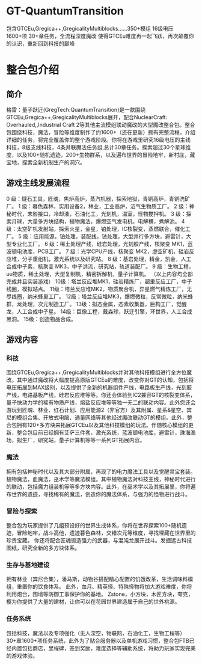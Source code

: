 # GT-QuantumTransition

包含GTCEu,Gregica++,GregicalityMultiblocks......350+模组
16级电压 1600+项 30+章任务，全流程深度魔改
使得GTCEu难度再一起飞跃，再次颠覆你的认识，重新回到科技的巅峰

# 整合包介绍

## 简介

格雷：量子跃迁(GregTech:QuantumTransition)是一款围绕GTCEu,Gregica++,GregicalityMultiblocks展开，配合NuclearCraft: Overhauled,,Industrial Craft 2等其他主流模组联动魔改的大型魔改整合包。整合包围绕科技，魔法，冒险等维度制作了约1600+（还在更新）拥有完整流程，介绍详细的任务，将完全覆盖你的整个游戏阶段。你将在游戏里研究16级电压的主线科技，8级支线科技，4条并联魔法任务组,总计30章任务。探索超过30个星球维度，以及100+随机遗迹，200+生物群系，以及遍布世界的冒险地牢，新村庄，藏宝地，探索全新机制生产的洞穴。

## 游戏主线发展流程
0 级：燧石工具，匠魂，焦炉高炉，蒸汽机器，探索地狱，青铜高炉，青铜洗矿厂。
1 级：暮色森林，实用设备2，林业，工业高炉，沼气生物质工厂。
2 级：神秘时代，末影接口，冷却液，石油化工，光刻机，温室，怪物搅拌机。
3 级：探索月球，大量多方块结构，植物魔法，爆燃空气发电机，电解槽，煮解池。
4 级：太空矿机发射站，探索火星，金星，铂处理，IC核裂变，蒸燃联合，催化工厂。
5 级：应用能源，铂处理，装配线，铱处理，大型并行多方块，避雷针，大型专业化工厂。
6 级：稀土处理产线，硅岩处理，光刻胶产线，核聚变 MK1，蓝波顿电池库，PCB工厂。
7 级：光学CPU产线，核聚变 MK2，虚空矿机，硅岩反应堆，分子重组机，激光系统以及研究站。
8 级：基岩处理，精金，凯金，人工合成中子素，核聚变 MK3，中子洪流，研究站，轨道装配厂。
9 级：生物工程，uu物质，稀土处理，大型复制机，精密拆解机，量子计算机。
（以上内容均全部完成并且实装游戏）
10级：塔兰反应堆MK1，硅岩精炼厂，超重反应工厂，中子线圈，模拟站点。
11级：塔兰反应堆MK2，物质聚合机，异星燃气精炼工厂，无尽线圈，纳米蜂巢工厂。
12级；塔兰反应堆MK3，爆燃微粒，反常微粒，纳米蜂群，龙处理，次元制造工厂。
13级：拟态金属，态素收集器，巨构工厂，觉醒龙，人工合成中子星。
14级：巨像工程，戴森球，跃迁引擎，环世界，人工合成黑洞。
15级：创造物品合成。

## 游戏内容
### 科技
围绕GTCEu,Gregica++,GregicalityMultiblocks并对其他科技模组进行全方位魔改。其中通过魔改将大幅度提高原版GTCEu的难度，改变你对GT的认知，包括将电压拓展到MAX级别，以及提供了全新的机器组件产线，电路板生产线，光刻胶产线，电路基板产线，硅岩反应堆等等。你还会体验到IC2兼容GT的核裂变体系，量子快动力学的稀有物质产线，熔盐反应堆等等独一无二的联动内容。此外您还会游玩到匠魂、林业、红石计划、应用能源2（非官方）及其附属、星系&星空、宾尼的模组合集、开放式电脑、通量网络等其他经过魔改联动GT的模组。此外，整合包拥有120+多方块来拓展GTCEu以及其他科技模组的玩法。伴随核心模组的更新，整合包目前已经拥有艾萨三件套，激光系统，蓝波顿电池库，避雷针，珠海渔场，拟生厂，研究站，量子计算机等等一系列GT拓展内容。
### 魔法
拥有包括神秘时代以及其大部分附属，再现了的电力魔法工具以及觉醒灵宝套装。植物魔法，血魔法，巫术学等魔法模组。其中植物魔法对科技主线，神秘时代进行的联动，包括魔力组装机等等多方块内容。此外，在巫术学以及其拓展里，你将遍布世界的遗迹，寻找稀有的魔法，创造你的魔法体系，与强力的怪物进行战斗。
### 冒险与探索
整合包为玩家提供了几组预设好的世界生成体系，你将在世界探索100+随机遗迹，冒险地牢，战斗高他，遗迹暮色森林，交错次元等维度，寻找埋藏在世界里的珍贵宝藏。
你还将配合匠魂锻造强力的武器，与混沌龙展开战斗。发掘远古科技图纸，研究全新的多方块体系。
### 生存与基地建设
拥有林业（宾尼合集），潘马斯，动物谷搭配精心配置的饥饿改革，生活调味料模组，重置你的饮食体系。
此外，血月、精英怪、特殊怪物将加大游戏难度，你将利用炮台，围墙等防御工事保护你的基地。
Zstone，小方块，木匠方块，夸克，樱为你提供了大量的建材，让你可以在花园世界建造属于自己的世外桃源。
### 任务系统
包括科技，魔法以及专项强化（无人深空，物联网，石油化工，生物工程等）30+章1600+项任务系统，此外为了贴合服务器以及单机游戏习惯，整合包FTB已经内置包括商店，里程碑，签到奖励，难度选择等辅助系统，将助力玩家实现完美的游戏体验。
